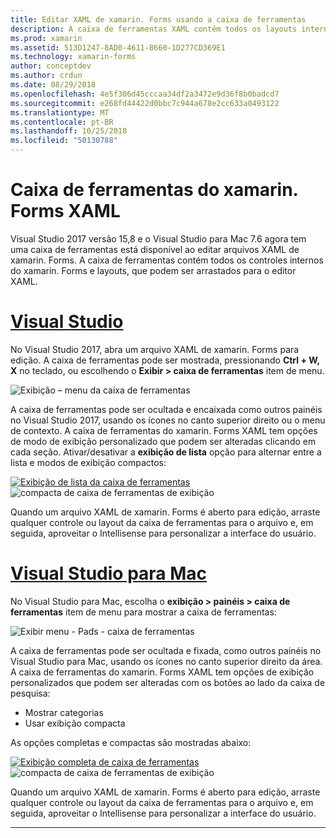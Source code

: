 ```yaml
---
title: Editar XAML de xamarin. Forms usando a caixa de ferramentas
description: A caixa de ferramentas XAML contém todos os layouts internos e controles, que podem ser arrastados diretamente em um arquivo XAML aberto.
ms.prod: xamarin
ms.assetid: 513D1247-8AD0-4611-8660-1D277CD369E1
ms.technology: xamarin-forms
author: conceptdev
ms.author: crdun
ms.date: 08/29/2018
ms.openlocfilehash: 4e5f306d45cccaa34df2a3472e9d36f8b0badcd7
ms.sourcegitcommit: e268fd44422d0bbc7c944a678e2cc633a0493122
ms.translationtype: MT
ms.contentlocale: pt-BR
ms.lasthandoff: 10/25/2018
ms.locfileid: "50130788"
---
```

# <a name="xamarinforms-xaml-toolbox"></a>Caixa de ferramentas do xamarin. Forms XAML

Visual Studio 2017 versão 15,8 e o Visual Studio para Mac 7.6 agora tem uma caixa de ferramentas está disponível ao editar arquivos XAML de xamarin. Forms. A caixa de ferramentas contém todos os controles internos do xamarin. Forms e layouts, que podem ser arrastados para o editor XAML.

# <a name="visual-studiotabwindows"></a>[Visual Studio](#tab/windows)

No Visual Studio 2017, abra um arquivo XAML de xamarin. Forms para edição. A caixa de ferramentas pode ser mostrada, pressionando **Ctrl + W, X** no teclado, ou escolhendo o **Exibir > caixa de ferramentas** item de menu.

![Exibição – menu da caixa de ferramentas](toolbox-images/win-view-menu.png)

A caixa de ferramentas pode ser ocultada e encaixada como outros painéis no Visual Studio 2017, usando os ícones no canto superior direito ou o menu de contexto. A caixa de ferramentas do xamarin. Forms XAML tem opções de modo de exibição personalizado que podem ser alteradas clicando em cada seção. Ativar/desativar a **exibição de lista** opção para alternar entre a lista e modos de exibição compactos:

[![Exibição de lista da caixa de ferramentas](toolbox-images/win-full-display-sml.png)](toolbox-images/win-full-display.png#lightbox) ![compacta de caixa de ferramentas de exibição](toolbox-images/win-compact-display.png)

Quando um arquivo XAML de xamarin. Forms é aberto para edição, arraste qualquer controle ou layout da caixa de ferramentas para o arquivo e, em seguida, aproveitar o Intellisense para personalizar a interface do usuário.

# <a name="visual-studio-for-mactabmacos"></a>[Visual Studio para Mac](#tab/macos)

No Visual Studio para Mac, escolha o **exibição > painéis > caixa de ferramentas** item de menu para mostrar a caixa de ferramentas:

![Exibir menu - Pads - caixa de ferramentas](toolbox-images/mac-view-menu.png)

A caixa de ferramentas pode ser ocultada e fixada, como outros painéis no Visual Studio para Mac, usando os ícones no canto superior direito da área. A caixa de ferramentas do xamarin. Forms XAML tem opções de exibição personalizados que podem ser alteradas com os botões ao lado da caixa de pesquisa:

- Mostrar categorias
- Usar exibição compacta

As opções completas e compactas são mostradas abaixo:

[![Exibição completa de caixa de ferramentas](toolbox-images/mac-full-display-sml.png)](toolbox-images/mac-full-display.png#lightbox) ![compacta de caixa de ferramentas de exibição](toolbox-images/mac-compact-display.png)

Quando um arquivo XAML de xamarin. Forms é aberto para edição, arraste qualquer controle ou layout da caixa de ferramentas para o arquivo e, em seguida, aproveitar o Intellisense para personalizar a interface do usuário.

-----
